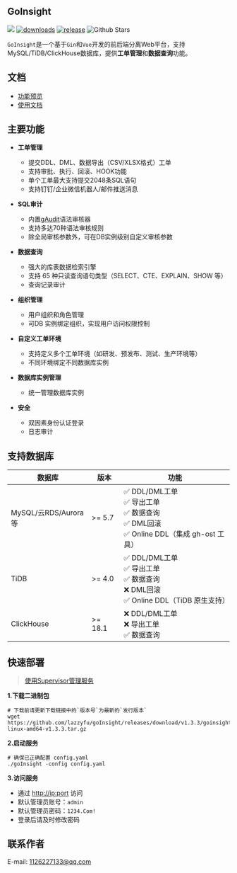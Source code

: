 ## GoInsight
![](https://img.shields.io/static/v1?label=License&message=MIT&color=green&?style=flat-square)
[![downloads](https://img.shields.io/github/downloads/lazzyfu/goInsight/total.svg)](https://github.com/lazzyfu/goInsight/releases)
[![release](https://img.shields.io/github/v/release/lazzyfu/goInsight.svg)](https://github.com/lazzyfu/goInsight/releases)
<img alt="Github Stars" src="https://img.shields.io/github/stars/lazzyfu/goInsight?logo=github">

`GoInsight`是一个基于`Gin`和`Vue`开发的前后端分离Web平台，支持MySQL/TiDB/ClickHouse数据库，提供**工单管理**和**数据查询**功能。

## 文档
- [功能预览](https://github.com/lazzyfu/goInsight/wiki/Feature-Preview)
- [使用文档](https://github.com/lazzyfu/goInsight/wiki)

## 主要功能
- **工单管理**
  - 提交DDL、DML、数据导出（CSV/XLSX格式）工单
  - 支持审批、执行、回滚、HOOK功能
  - 单个工单最大支持提交2048条SQL语句
  - 支持钉钉/企业微信机器人/邮件推送消息

- **SQL审计**
  - 内置[gAudit](https://github.com/lazzyfu/gAudit)语法审核器
  - 支持多达70种语法审核规则
  - 除全局审核参数外，可在DB实例级别自定义审核参数

- **数据查询**
  - 强大的库表数据检索引擎
  - 支持 65 种只读查询语句类型（SELECT、CTE、EXPLAIN、SHOW 等）
  - 查询记录审计

- **组织管理**
  - 用户组织和角色管理
  - 可DB 实例绑定组织，实现用户访问权限控制

- **自定义工单环境**
  - 支持定义多个工单环境（如研发、预发布、测试、生产环境等）
  - 不同环境绑定不同数据库实例

- **数据库实例管理** 
  - 统一管理数据库实例

- **安全**
  - 双因素身份认证登录
  - 日志审计

## 支持数据库
| 数据库                                 | 版本    | 功能                                                                                               |
| -------------------------------------- | ------- | -------------------------------------------------------------------------------------------------- |
| MySQL/云RDS/Aurora等 | >= 5.7  | ✅ DDL/DML工单 <br> ✅ 导出工单 <br> ✅ 数据查询 <br> ✅ DML回滚 <br> ✅ Online DDL（集成 gh-ost 工具） |
| TiDB                                   | >= 4.0  | ✅ DDL/DML工单 <br> ✅ 导出工单 <br> ✅ 数据查询 <br> ❌ DML回滚 <br> ✅ Online DDL（TiDB 原生支持）    |
| ClickHouse                             | >= 18.1 | ❌ DDL/DML工单 <br> ❌ 导出工单 <br> ✅ 数据查询                                                      |


## 快速部署
> [使用Supervisor管理服务](https://github.com/lazzyfu/goInsight/wiki/Service-Deployment)

**1.下载二进制包**

```
# 下载前请更新下载链接中的`版本号`为最新的`发行版本`
wget https://github.com/lazzyfu/goInsight/releases/download/v1.3.3/goinsight-linux-amd64-v1.3.3.tar.gz
```

**2.启动服务**

```
# 确保已正确配置 config.yaml
./goInsight -config config.yaml
```

**3.访问服务**
 - 通过 <http://ip:port> 访问
 - 默认管理员账号：`admin`
 - 默认管理员密码：`1234.Com!`
 - 登录后请及时修改密码

## 联系作者

E-mail: [1126227133@qq.com](mailto:1126227133@qq.com)
